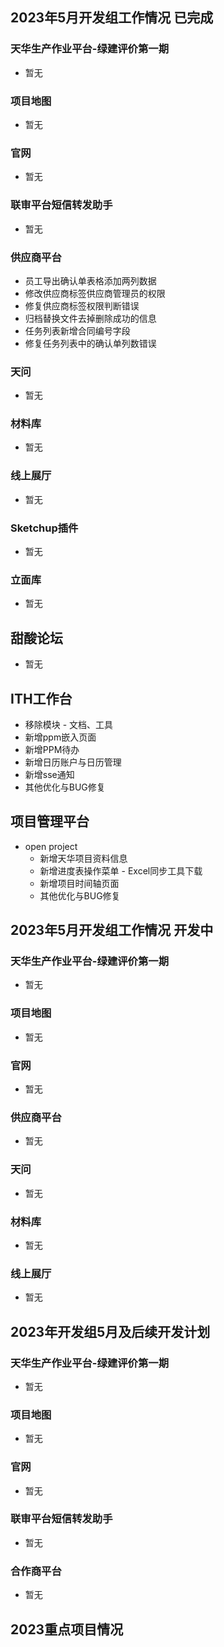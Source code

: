## 2023年5月开发组工作情况 已完成

### 天华生产作业平台-绿建评价第一期

- 暂无

### 项目地图

- 暂无

### 官网

- 暂无

### 联审平台短信转发助手

- 暂无

### 供应商平台

- 员工导出确认单表格添加两列数据
- 修改供应商标签供应商管理员的权限
- 修复供应商标签权限判断错误
- 归档替换文件去掉删除成功的信息
- 任务列表新增合同编号字段
- 修复任务列表中的确认单列数错误

### 天问

- 暂无

### 材料库

- 暂无

### 线上展厅

- 暂无

### Sketchup插件

- 暂无

### 立面库

- 暂无

## 甜酸论坛

- 暂无

## ITH工作台

- 移除模块 - 文档、工具
- 新增ppm嵌入页面
- 新增PPM待办
- 新增日历账户与日历管理
- 新增sse通知
- 其他优化与BUG修复

## 项目管理平台

- open project
  - 新增天华项目资料信息
  - 新增进度表操作菜单 - Excel同步工具下载
  - 新增项目时间轴页面
  - 其他优化与BUG修复

## 2023年5月开发组工作情况 开发中

### 天华生产作业平台-绿建评价第一期

- 暂无

### 项目地图

- 暂无

### 官网

- 暂无

### 供应商平台

- 暂无

### 天问

- 暂无

### 材料库

- 暂无

### 线上展厅

- 暂无

## 2023年开发组5月及后续开发计划

### 天华生产作业平台-绿建评价第一期

- 暂无

### 项目地图

- 暂无

### 官网

- 暂无

### 联审平台短信转发助手

- 暂无

### 合作商平台

- 暂无

## 2023重点项目情况
